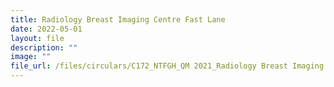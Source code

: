 ```yaml
---
title: Radiology Breast Imaging Centre Fast Lane
date: 2022-05-01
layout: file
description: ""
image: ""
file_url: /files/circulars/C172_NTFGH_QM 2021_Radiology Breast Imaging Centre Fast Lane.pdf
---
```

